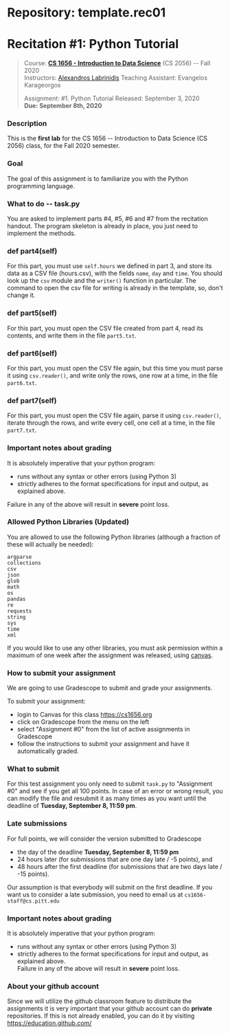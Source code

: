 # Repository: template.rec01
# Recitation #1: Python Tutorial

> Course: **[CS 1656 - Introduction to Data Science](http://cs1656.org)** (CS 2056) -- Fall 2020  
> Instructors: [Alexandros Labrinidis](http://labrinidis.cs.pitt.edu) 
> Teaching Assistant: Evangelos Karageorgos
>
> Assignment: #1. Python Tutorial
> Released: September 3, 2020  
> **Due: September 8th, 2020**

### Description
This is the **first lab** for the CS 1656 -- Introduction to Data Science (CS 2056) class, for the Fall 2020 semester.

### Goal
The goal of this assignment is to familiarize you with the Python programming language.

### What to do -- task.py
You are asked to implement parts #4, #5, #6 and #7 from the recitation handout. The program skeleton is already in place, you just need to implement the methods.


### def part4(self)
For this part, you must use `self.hours` we defined in part 3, and store its data as a CSV file (hours.csv), with the fields `name`, `day` and `time`. You should look up the `csv` module and the `writer()` function in particular. The command to open the csv file for writing is already in the template, so, don't change it.

### def part5(self)
For this part, you must open the CSV file created from part 4, read its contents, and write them in the file `part5.txt`.

### def part6(self)
For this part, you must open the CSV file again, but this time you must parse it using `csv.reader()`, and write only the rows, one row at a time, in the file `part6.txt`.

### def part7(self)
For this part, you must open the CSV file again, parse it using `csv.reader()`, iterate through the rows, and write every cell, one cell at a time, in the file `part7.txt`.


### Important notes about grading
It is absolutely imperative that your python program:  
* runs without any syntax or other errors (using Python 3)  
* strictly adheres to the format specifications for input and output, as explained above.     

Failure in any of the above will result in **severe** point loss.


### Allowed Python Libraries (Updated)
You are allowed to use the following Python libraries (although a fraction of these will actually be needed):
```
argparse
collections
csv
json
glob
math
os
pandas
re
requests
string
sys
time
xml
```
If you would like to use any other libraries, you must ask permission within a maximum of one week after the assignment was released, using [canvas](http://cs1656.org).


### How to submit your assignment
We are going to use Gradescope to submit and grade your assignments. 

To submit your assignment:
* login to Canvas for this class <https://cs1656.org>  
* click on Gradescope from the menu on the left  
* select "Assignment #0" from the list of active assignments in Gradescope
* follow the instructions to submit your assignment and have it automatically graded.

### What to submit
For this test assignment you only need to submit `task.py` to "Assignment #0" and see if you get all 100 points. In case of an error or wrong result, you can modify the file and resubmit it as many times as you want until the deadline of **Tuesday, September 8, 11:59 pm**.

### Late submissions
For full points, we will consider the version submitted to Gradescope 
* the day of the deadline **Tuesday, September 8, 11:59 pm**  
* 24 hours later (for submissions that are one day late / -5 points), and  
* 48 hours after the first deadline (for submissions that are two days late / -15 points).

Our assumption is that everybody will submit on the first deadline. If you want us to consider a late submission, you need to email us at `cs1656-staff@cs.pitt.edu`

### Important notes about grading
It is absolutely imperative that your python program:  
* runs without any syntax or other errors (using Python 3)  
* strictly adheres to the format specifications for input and output, as explained above.     
Failure in any of the above will result in **severe** point loss. 

### About your github account
Since we will utilize the github classroom feature to distribute the assignments it is very important that your github account can do **private** repositories. If this is not already enabled, you can do it by visiting <https://education.github.com/>  